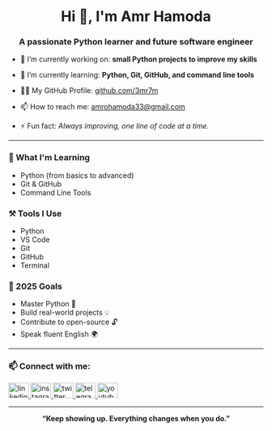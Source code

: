 <h1 align="center">Hi 👋, I'm Amr Hamoda</h1>
<h3 align="center">A passionate Python learner and future software engineer</h3>

- 🔭 I’m currently working on: <strong>small Python projects to improve my skills</strong>

- 🌱 I’m currently learning: <strong>Python, Git, GitHub, and command line tools</strong>

- 👨‍💻 My GitHub Profile: <a href="https://github.com/3mr7m" target="_blank">github.com/3mr7m</a>

- 📫 How to reach me: <a href="mailto:amrohamoda33@gmail.com">amrohamoda33@gmail.com</a>

- ⚡ Fun fact: <em>Always improving, one line of code at a time.</em>

---

<h3 align="left">🧠 What I'm Learning</h3>
<ul>
  <li>Python (from basics to advanced)</li>
  <li>Git & GitHub</li>
  <li>Command Line Tools</li>
</ul>

<h3 align="left">⚒️ Tools I Use</h3>
<ul>
  <li>Python</li>
  <li>VS Code</li>
  <li>Git</li>
  <li>GitHub</li>
  <li>Terminal</li>
</ul>

<h3 align="left">🎯 2025 Goals</h3>
<ul>
  <li>Master Python 🐍</li>
  <li>Build real-world projects 💡</li>
  <li>Contribute to open-source 🔓</li>
  <li>Speak fluent English 🌍</li>
</ul>

---

<h3 align="left">📫 Connect with me:</h3>
<p align="left">
  <a href="https://linkedin.com/in/amr-hamoda-634151261" target="_blank">
    <img src="https://cdn.jsdelivr.net/npm/simple-icons@v5/icons/linkedin.svg" alt="linkedin" height="30" width="40" />
  </a>
  <a href="https://instagram.com/js3mr" target="_blank">
    <img src="https://cdn.jsdelivr.net/npm/simple-icons@v5/icons/instagram.svg" alt="instagram" height="30" width="40" />
  </a>
  <a href="https://x.com/3mr_7m" target="_blank">
    <img src="https://upload.wikimedia.org/wikipedia/commons/9/95/X_logo_2023.svg" alt="twitter" height="30" width="40" />
  </a>
  <a href="https://t.me/Amr_Hamoda" target="_blank">
    <img src="https://cdn.jsdelivr.net/npm/simple-icons@v5/icons/telegram.svg" alt="telegram" height="30" width="40" />
  </a>
  <a href="https://youtube.com/@js3mr" target="_blank">
    <img src="https://cdn.jsdelivr.net/npm/simple-icons@v5/icons/youtube.svg" alt="youtube" height="30" width="40" />
  </a>
</p>

---

<p align="center">
  <b>“Keep showing up. Everything changes when you do.”</b>
</p>
